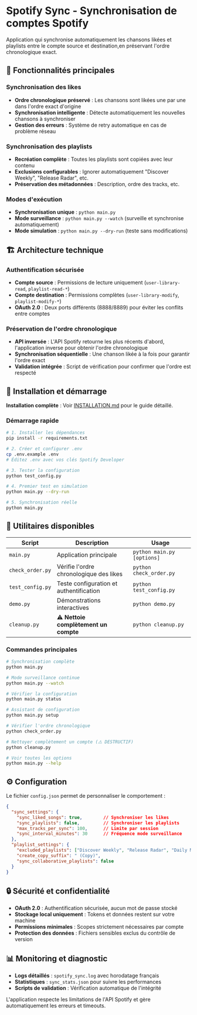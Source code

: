 # Spotify Sync - Synchronisation de comptes Spotify

Application qui synchronise automatiquement les chansons likées et playlists entre le compte source et destination,en préservant l'ordre chronologique exact.

## 🎯 Fonctionnalités principales

### Synchronisation des likes
- **Ordre chronologique préservé** : Les chansons sont likées une par une dans l'ordre exact d'origine
- **Synchronisation intelligente** : Détecte automatiquement les nouvelles chansons à synchroniser  
- **Gestion des erreurs** : Système de retry automatique en cas de problème réseau

### Synchronisation des playlists
- **Recréation complète** : Toutes les playlists sont copiées avec leur contenu
- **Exclusions configurables** : Ignorer automatiquement "Discover Weekly", "Release Radar", etc.
- **Préservation des métadonnées** : Description, ordre des tracks, etc.

### Modes d'exécution
- **Synchronisation unique** : `python main.py`
- **Mode surveillance** : `python main.py --watch` (surveille et synchronise automatiquement)
- **Mode simulation** : `python main.py --dry-run` (teste sans modifications)

## 🏗️ Architecture technique

### Authentification sécurisée
- **Compte source** : Permissions de lecture uniquement (`user-library-read`, `playlist-read-*`)
- **Compte destination** : Permissions complètes (`user-library-modify`, `playlist-modify-*`)
- **OAuth 2.0** : Deux ports différents (8888/8889) pour éviter les conflits entre comptes

### Préservation de l'ordre chronologique
- **API inversée** : L'API Spotify retourne les plus récents d'abord, l'application inverse pour obtenir l'ordre chronologique
- **Synchronisation séquentielle** : Une chanson likée à la fois pour garantir l'ordre exact
- **Validation intégrée** : Script de vérification pour confirmer que l'ordre est respecté

## 🚀 Installation et démarrage

**Installation complète** : Voir [INSTALLATION.md](INSTALLATION.md) pour le guide détaillé.

### Démarrage rapide
```bash
# 1. Installer les dépendances
pip install -r requirements.txt

# 2. Créer et configurer .env
cp .env.example .env
# Éditez .env avec vos clés Spotify Developer

# 3. Tester la configuration
python test_config.py

# 4. Premier test en simulation
python main.py --dry-run

# 5. Synchronisation réelle
python main.py
```

## 🔧 Utilitaires disponibles

| Script | Description | Usage |
|--------|-------------|-------|
| `main.py` | Application principale | `python main.py [options]` |
| `check_order.py` | Vérifie l'ordre chronologique des likes | `python check_order.py` |
| `test_config.py` | Teste configuration et authentification | `python test_config.py` |
| `demo.py` | Démonstrations interactives | `python demo.py` |
| `cleanup.py` | **⚠️ Nettoie complètement un compte** | `python cleanup.py` |

### Commandes principales
```bash
# Synchronisation complète
python main.py

# Mode surveillance continue
python main.py --watch

# Vérifier la configuration
python main.py status

# Assistant de configuration
python main.py setup

# Vérifier l'ordre chronologique
python check_order.py

# Nettoyer complètement un compte (⚠️ DESTRUCTIF)
python cleanup.py

# Voir toutes les options
python main.py --help
```

## ⚙️ Configuration

Le fichier `config.json` permet de personnaliser le comportement :

```json
{
  "sync_settings": {
    "sync_liked_songs": true,        // Synchroniser les likes
    "sync_playlists": false,         // Synchroniser les playlists  
    "max_tracks_per_sync": 100,      // Limite par session
    "sync_interval_minutes": 30      // Fréquence mode surveillance
  },
  "playlist_settings": {
    "excluded_playlists": ["Discover Weekly", "Release Radar", "Daily Mix"],
    "create_copy_suffix": " (Copy)",
    "sync_collaborative_playlists": false
  }
}
```

## 🔒 Sécurité et confidentialité

- **OAuth 2.0** : Authentification sécurisée, aucun mot de passe stocké
- **Stockage local uniquement** : Tokens et données restent sur votre machine
- **Permissions minimales** : Scopes strictement nécessaires par compte
- **Protection des données** : Fichiers sensibles exclus du contrôle de version

## 📊 Monitoring et diagnostic

- **Logs détaillés** : `spotify_sync.log` avec horodatage français
- **Statistiques** : `sync_stats.json` pour suivre les performances  
- **Scripts de validation** : Vérification automatique de l'intégrité

L'application respecte les limitations de l'API Spotify et gère automatiquement les erreurs et timeouts.
